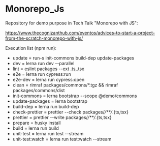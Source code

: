 # Monorepo_Js

Repository for demo purpose in Tech Talk "Monorepo with JS":

<https://www.thecognizanthub.com/eventos/advices-to-start-a-project-from-the-scratch-monorepo-with-js/>

Execution list (npm run):

- update = run-s init-commons build-dep update-packages
- dev = lerna run dev --parallel
- lint = eslint packages --ext .ts,.tsx
- e2e = lerna run cypress:run
- e2e-dev = lerna run cypress:open
- clean = rimraf packages/commons/*.tgz && rimraf packages/commons/dist
- init-commons = lerna bootstrap --scope @demo/commons
- update-packages = lerna bootstrap
- build-dep = lerna run build-dep
- check-prettier = prettier --check packages/_/\*\*/_.{ts,tsx}
- prettier = prettier --write packages/_/\*\*/_.{ts,tsx}
- prepare = husky install
- build = lerna run build
- unit-test = lerna run test --stream
- unit-test:watch = lerna run test:watch --stream
